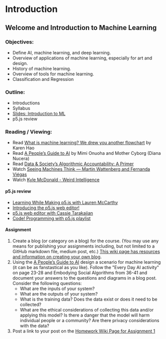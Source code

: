 # Introduction

## Welcome and Introduction to Machine Learning

### Objectives:
* Define AI, machine learning, and deep learning.
* Overview of applications of machine learning, especially for art and design.
* History of machine learning.
* Overview of tools for machine learning.
* Classification and Regression

### Outline:
* Introductions
* Syllabus
* [Slides: Introduction to ML](https://docs.google.com/presentation/d/1tehmNfZdN68_PouhwVmZ2MNrVRLs0dYixkCyhTbi_EY/edit?usp=sharing)
* p5.js review

### Reading / Viewing:
* Read [What is machine learning? We drew you another flowchart](https://www.technologyreview.com/s/612437/what-is-machine-learning-we-drew-you-another-flowchart/) by Karen Hao
* Read [A People’s Guide to AI](https://www.alliedmedia.org/files/peoples-guide-ai.pdf) by Mimi Onuoha and Mother Cyborg (Diana Nucera)
* Read [Data & Society’s Algorithmic Accountability: A Primer](https://datasociety.net/wp-content/uploads/2018/04/Data_Society_Algorithmic_Accountability_Primer_FINAL-4.pdf)
* Watch [Seeing Machines Think — Martin Wattenberg and Fernanda Viégas](https://youtu.be/ugkfmHBW74Q)
* Watch [Kyle McDonald - Weird Intelligence](https://vimeo.com/304110435)

#### p5.js review
* [Learning While Making p5.js with Lauren McCarthy](https://youtu.be/1k3X4DLDHdc)
* [Introducing the p5.js web editor!](https://youtu.be/dtHxDggkBYc)
* [p5.js web editor with Cassie Tarakajian](https://youtu.be/x1rJJRVTpAI)
* [Code! Programming with p5.js playlist](https://www.youtube.com/playlist?list=PLRqwX-V7Uu6Zy51Q-x9tMWIv9cueOFTFA)

#### Assignment
1. Create a blog (or category on a blog) for the course. (You may use any means for publishing your assignments including, but not limited to a GitHub markdown file, medium post, etc.) [This wiki page has resources and information on creating your own blog](https://github.com/ml5js/Intro-ML-Arts-IMA/wiki/Blog-Resources).
2. Using the [A People’s Guide to AI](https://www.alliedmedia.org/files/peoples-guide-ai.pdf) design a scenario for machine learning (it can be as fanstastical as you like). Follow the "Every Day AI activity" on page 23-28 and Embodying Social Algorithms from 36-41 and document your answers to the questions and diagrams in a blog post. Consider the following questions:
    * What are the inputs of your system?
    * What are the outputs of your system?
    * What is the training data? Does the data exist or does it need to be collected?
    * What are the ethical considerations of collecting this data and/or applying this model? Is there a danger that the model will harm individual people or a community? Are there privacy considerations with the data?
3. Post a link to your post on the [Homework Wiki Page for Assignment 1](https://github.com/ml5js/Intro-ML-Arts-IMA/wiki/Assignment-1)


